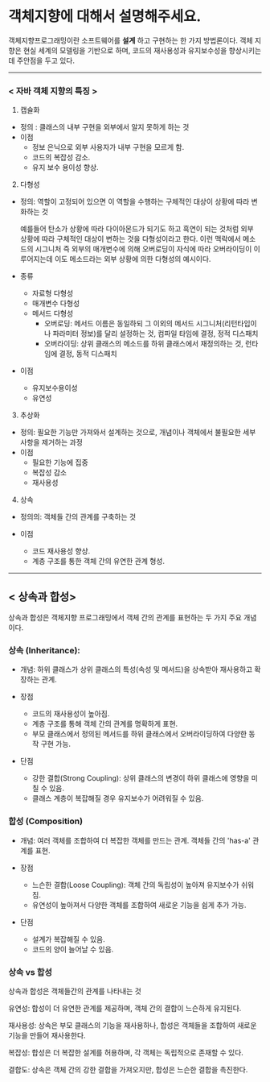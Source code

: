 # 객체지향에 대해서 설명해주세요.

객체지향프로그래밍이란 소프트웨어를 <b>설계</b> 하고 구현하는 한 가지 방법론이다. 객체 지향은 현실 세계의 모델링을 기반으로 하며, 코드의 재사용성과 유지보수성을 향상시키는데 주안점을 두고 있다.

---

### < 자바 객체 지향의 특징 >

1. 캡슐화
* 정의 : 클래스의 내부 구현을 외부에서 알지 못하게 하는 것
* 이점
  * 정보 은닉으로 외부 사용자가 내부 구현을 모르게 함. 
  * 코드의 복잡성 감소. 
  * 유지 보수 용이성 향상.

2. 다형성
* 정의: 역할이 고정되어 있으면 이 역할을 수행하는 구체적인 대상이 상황에 따라 변화하는 것

  예를들어 탄소가 상황에 따라 다이아몬드가 되기도 하고 흑연이 되는 것처럼 외부 상황에 따라 구체적인 대상이 변하는 것을 다형성이라고 한다.
  이런 맥락에서 메소드의 시그니처 즉 외부의 매개변수에 의해 오버로딩이 자식에 따라 오버라이딩이 이루어지는데 이도 메소드라는 외부 상황에 의한 다형성의 예시이다.

* 종류
  - 자료형 다형성
  - 매개변수 다형성
  - 메서드 다형성
      - 오버로딩: 메서드 이름은 동일하되 그 이외의 메서드 시그니처(리턴타입이나 파라미터 정보)를 달리 설정하는 것, 컴파일 타임에 결정, 정적 디스패치
      - 오버라이딩: 상위 클래스의 메소드를 하위 클래스에서 재정의하는 것, 런타임에 결정, 동적 디스패치
    
* 이점
  * 유지보수용이성
  * 유연성
3. 추상화

* 정의: 필요한 기능만 가져와서 설계하는 것으로, 개념이나 객체에서 불필요한 세부 사항을 제거하는 과정
* 이점
  * 필요한 기능에 집중
  * 복잡성 감소
  * 재사용성
4. 상속

* 정의의: 객체들 간의 관계를 구축하는 것
   
* 이점
  * 코드 재사용성 향상. 
  * 계층 구조를 통한 객체 간의 유연한 관계 형성.

---
## < 상속과 합성>

상속과 합성은 객체지향 프로그래밍에서 객체 간의 관계를 표현하는 두 가지 주요 개념이다.

### 상속 (Inheritance):

* 개념: 하위 클래스가 상위 클래스의 특성(속성 및 메서드)을 상속받아 재사용하고 확장하는 관계.
* 장점

  * 코드의 재사용성이 높아짐. 
  * 계층 구조를 통해 객체 간의 관계를 명확하게 표현. 
  * 부모 클래스에서 정의된 메서드를 하위 클래스에서 오버라이딩하여 다양한 동작 구현 가능.

* 단점

  * 강한 결합(Strong Coupling): 상위 클래스의 변경이 하위 클래스에 영향을 미칠 수 있음.
  * 클래스 계층이 복잡해질 경우 유지보수가 어려워질 수 있음.
  
### 합성 (Composition)

* 개념: 여러 객체를 조합하여 더 복잡한 객체를 만드는 관계. 객체들 간의 'has-a' 관계를 표현.
* 장점

  * 느슨한 결합(Loose Coupling): 객체 간의 독립성이 높아져 유지보수가 쉬워짐.
  * 유연성이 높아져서 다양한 객체를 조합하여 새로운 기능을 쉽게 추가 가능.
  
* 단점
  
  * 설계가 복잡해질 수 있음. 
  * 코드의 양이 늘어날 수 있음. 

### 상속 vs 합성
상속과 합성은 객체들간의 관계를 나타내는 것

유연성: 합성이 더 유연한 관계를 제공하며, 객체 간의 결합이 느슨하게 유지된다.

재사용성: 상속은 부모 클래스의 기능을 재사용하나, 합성은 객체들을 조합하여 새로운 기능을 만들어 재사용한다.

복잡성: 합성은 더 복잡한 설계를 허용하며, 각 객체는 독립적으로 존재할 수 있다.

결합도: 상속은 객체 간의 강한 결합을 가져오지만, 합성은 느슨한 결합을 촉진한다.



